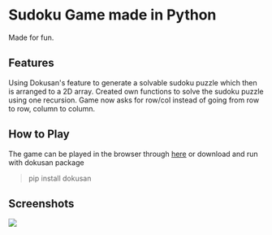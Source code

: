 # Sudoku Game made in Python
Made for fun.

## Features
Using Dokusan's feature to generate a solvable sudoku puzzle which then is arranged to a 2D array. Created own functions to solve the sudoku puzzle using one recursion.
Game now asks for row/col instead of going from row to row, column to column.

## How to Play

The game can be played in the browser through [here](https://replit.com/@ptoughneigh/Sudoku-Game) or download and run with dokusan package
> pip install dokusan

## Screenshots

![](https://i.imgur.com/4YeXYtO.png)
